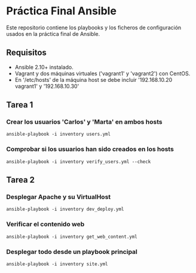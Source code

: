 # Práctica Final Ansible

Este repositorio contiene los playbooks y los ficheros de configuración usados en la práctica final de Ansible.

## Requisitos

- Ansible 2.10+ instalado.
- Vagrant y dos máquinas virtuales ('vagrant1' y 'vagrant2') con CentOS.
- En '/etc/hosts' de la máquina host se debe incluir '192.168.10.20 vagrant1' y '192.168.10.30'

## Tarea 1

### Crear los usuarios 'Carlos' y 'Marta' en ambos hosts
    
    ansible-playbook -i inventory users.yml

### Comprobar si los usuarios han sido creados en los hosts 

    ansible-playbook -i inventory verify_users.yml --check

## Tarea 2

### Desplegar Apache y su VirtualHost

    ansible-playbook -i inventory dev_deploy.yml

### Verificar el contenido web

    ansible-playbook -i inventory get_web_content.yml

### Desplegar todo desde un playbook principal

    ansible-playbook -i inventory site.yml